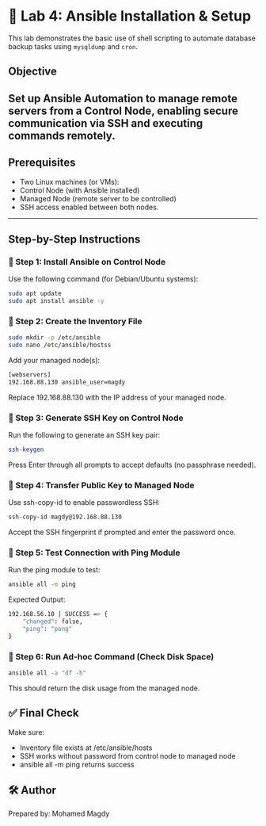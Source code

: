# 📘 Lab 4: Ansible Installation & Setup

This lab demonstrates the basic use of shell scripting to automate database backup tasks using `mysqldump` and `cron`.

## Objective

Set up Ansible Automation to manage remote servers from a Control Node, enabling secure communication via SSH and executing commands remotely.
---

## Prerequisites

- Two Linux machines (or VMs):
- Control Node (with Ansible installed)
- Managed Node (remote server to be controlled)
- SSH access enabled between both nodes.

---

## Step-by-Step Instructions

### 🔹 Step 1: Install Ansible on Control Node

Use the following command (for Debian/Ubuntu systems):

```bash
sudo apt update
sudo apt install ansible -y
```

### 🔹 Step 2: Create the Inventory File

```bash
sudo mkdir -p /etc/ansible
sudo nano /etc/ansible/hostss
```

Add your managed node(s):

```bash
[webservers]
192.168.88.130 ansible_user=magdy
```
Replace 192.168.88.130 with the IP address of your managed node.

### 🔹 Step 3: Generate SSH Key on Control Node

Run the following to generate an SSH key pair:

```bash
ssh-keygen
```
Press Enter through all prompts to accept defaults (no passphrase needed).

### 🔹 Step 4: Transfer Public Key to Managed Node

Use ssh-copy-id to enable passwordless SSH:

```bash
ssh-copy-id magdy@192.168.88.130
```

Accept the SSH fingerprint if prompted and enter the password once.

### 🔹 Step 5: Test Connection with Ping Module

Run the ping module to test:

```bash
ansible all -m ping
```
Expected Output:

```bash
192.168.56.10 | SUCCESS => {
    "changed": false,
    "ping": "pong"
}
```
### 🔹 Step 6: Run Ad-hoc Command (Check Disk Space)

```bash
ansible all -a "df -h"
```
This should return the disk usage from the managed node.

## ✅ Final Check

Make sure:

- Inventory file exists at /etc/ansible/hosts
- SSH works without password from control node to managed node
- ansible all -m ping returns success

## 🛠️ Author

Prepared by: Mohamed Magdy
